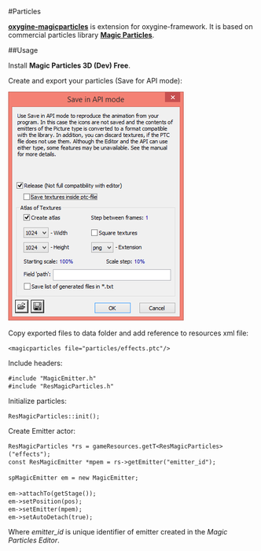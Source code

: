 #Particles

[**oxygine-magicparticles**](https://bitbucket.org/oxygine/oxygine-magicparticles) is extension for oxygine-framework. It is based on commercial particles library [**Magic Particles**](http://astralax.com/).

 
##Usage

Install **Magic Particles 3D (Dev) Free**.

Create and export your particles (Save for API mode):

![](img/mpexport.png)

Copy exported files to data folder and add reference to resources xml file:

	<magicparticles file="particles/effects.ptc"/>

Include headers:

	#include "MagicEmitter.h"
	#include "ResMagicParticles.h"

Initialize particles:

	ResMagicParticles::init();

Create Emitter actor:

	ResMagicParticles *rs = gameResources.getT<ResMagicParticles>("effects");
	const ResMagicEmitter *mpem = rs->getEmitter("emitter_id");

	spMagicEmitter em = new MagicEmitter;

	em->attachTo(getStage());
	em->setPosition(pos);
	em->setEmitter(mpem);
	em->setAutoDetach(true);

Where *emitter_id* is unique identifier of emitter created in the *Magic Particles Editor*.




	 
